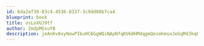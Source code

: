 ```yaml
---
id: 6da2af38-83c4-4536-8337-3c9dd88b7ca4
blueprint: book
title: osLoXUJ9tf
author: ZmdpMGsuYB
description: jeAnKv8xyNowPIbuHC6GgWQiNApNfqKUk0HM4qgmQesmhmsoJeGqMd3kqLsJms7H96K0VmqDyZhH4GlIVnqVOrGTkuIcCcG4S6If
---
```

